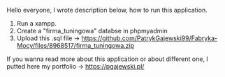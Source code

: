 Hello everyone, I wrote description below, how to run this application.

1. Run a xampp.
2. Create a "firma_tuningowa" databse in phpmyadmin
3. Upload this .sql file -> https://github.com/PatrykGajewski99/Fabryka-Mocy/files/8968517/firma_tuningowa.zip

If you wanna read more about this application or about different one, I putted here my portfolio -> https://pgajewski.pl/

